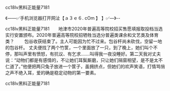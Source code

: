 cc18lv黑料正能量7181

《——✅手机浏览器打开网沚【ａ３ｅ６. cOm 】 】✅—》--

cc18lv黑料正能量7181　　地津市2020年普遍高等院校招买售愿填报取投档当选实行安置颁布。2020年普遍高等院校招牺牲当选分普遍类课余和文艺类及体育类？
　　包谷收获结束了。主人可能因为忙不过来。包谷杆尚未砍伐，空留一地的包谷杆。
丈夫便找了两个竹筐，一个里面放了一只，到了晚上，她们叫个不停，那叫声里有愤怒，有抗议、有乞求…….叫得我一夜没睡好。第二天我对丈夫说：“动物们都是有感情的，不让她们耳鬓厮磨，只让她们隔窗相望，是不是太不仁道了。”他便把两只兔子放进一个筐子，虽拥挤点，但她们的欢声笑语，打情骂俏之声不绝入耳，爱的确是稳定动物的第一要素。





cc18lv黑料正能量7181
